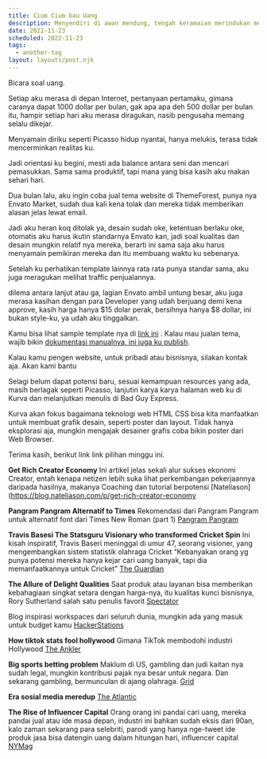 ```yaml
---
title: Cium Cium bau Uang
description: Menyendiri di awan mendung, tengah keramaian merindukan meratapi seseorang
date: 2022-11-23
scheduled: 2022-11-23
tags:
  - another-tag
layout: layouts/post.njk
---
```


Bicara soal uang.

Setiap aku merasa di depan Internet, pertanyaan pertamaku, gimana caranya dapat 1000 dollar per bulan, gak apa apa deh 500 dollar per bulan itu, hampir setiap hari aku merasa diragukan, nasib pengusaha memang selalu dikejar.

Menyamain diriku seperti Picasso hidup nyantai, hanya melukis, terasa tidak mencerminkan realitas ku.

Jadi orientasi ku begini, mesti ada balance antara seni dan mencari pemasukkan. Sama sama produktif, tapi mana yang bisa kasih aku makan sehari hari.

Dua bulan lalu, aku ingin coba jual tema website di ThemeForest, punya nya Envato Market, sudah dua kali kena tolak dan mereka tidak memberikan alasan jelas lewat email.

Jadi aku heran koq ditolak ya, desain sudah oke, ketentuan berlaku oke, otomatis aku harus ikutin standarnya Envato kan, jadi soal kualitas dan desain mungkin relatif nya mereka, berarti ini sama saja aku harus menyamain pemikiran mereka dan itu membuang waktu ku sebenarya. 

Setelah ku perhatikan template lainnya rata rata punya standar sama, aku juga meragukan melihat traffic penjualannya.

dilema antara lanjut atau ga, lagian Envato ambil untung besar, aku juga merasa kasihan dengan para Developer yang udah berjuang demi kena approve, kasih harga hanya $15 dolar perak, bersihnya hanya $8 dollar, ini bukan style-ku, ya udah aku tinggalkan.

Kamu bisa lihat sample template nya di [link ini](https://tulip-theme.literasistudio.workers.dev/) . Kalau mau jualan tema, wajib bikin [dokumentasi manualnya, ini juga ku publish](https://hijau-themedocs.pages.dev/).

Kalau kamu pengen website, untuk pribadi atau bisnisnya, silakan kontak aja. Akan kami bantu

Selagi belum dapat potensi baru, sesuai kemampuan resources yang ada, masih berlagak seperti Picasso, lanjutin karya karya halaman web ku di Kurva dan melanjutkan menulis di Bad Guy Express.

Kurva akan fokus bagaimana teknologi web HTML CSS bisa kita manfaatkan untuk membuat grafik desain, seperti poster dan layout. Tidak hanya eksplorasi aja, mungkin mengajak desainer grafis coba bikin poster dari Web Browser.

Terima kasih, berikut link link pilihan minggu ini.

**Get Rich Creator Economy** Ini artikel jelas sekali alur sukses ekonomi Creator, entah kenapa netizen lebih suka lihat perkembangan pekerjaannya daripada hasilnya, makanya Coaching dan tutorial berpotensi [Nateliason](https://blog.nateliason.com/p/get-rich-creator-economy

**Pangram Pangram Alternatif to Times** Rekomendasi dari Pangram Pangram untuk alternatif font dari Times New Roman (part 1) [Pangram Pangram](https://pangrampangram.com/blogs/journal/alternatives-to-times)

**Travis Basesi The Statsguru Visionary who transformed Cricket Spin** Ini kisah inspiratif, Travis Baseri meninggal di umur 47, seorang visioner, yang mengembangkan sistem statistik olahraga Cricket “Kebanyakan orang yg punya potensi mereka hanya kejar cari uang banyak, tapi dia memanfaatkannya untuk Cricket” [The Guardian](https://www.theguardian.com/sport/2022/nov/02/travis-bavesi-the-statsguru-visionary-who-transformed-cricket-spin)

**The Allure of Delight Qualities** Saat produk atau layanan bisa memberikan kebahagiaan singkat setara dengan harga-nya, itu kualitas kunci bisnisnya, Rory Sutherland salah satu penulis favorit [Spectator](https://www.spectator.co.uk/article/the-allure-of-delight-qualities/)

Blog inspirasi workspaces dari seluruh dunia, mungkin ada yang masuk untuk budget kamu [HackerStations](https://hackerstations.com/)

**How tiktok stats fool hollywood** Gimana TikTok membodohi industri Hollywood [The Ankler](https://theankler.com/p/fail-how-tiktok-stats-fool-hollywood)

**Big sports betting problem** Maklum di US, gambling dan judi kaitan nya sudah legal, mungkin kontribusi pajak nya besar untuk negara. Dan sekarang gambling, bermunculan di ajang olahraga. [Grid](https://www.grid.news/story/science/2022/11/06/the-nfls-big-sports-betting-problem-how-footballs-embrace-of-gambling-is-making-a-bad-situation-worse/)

**Era sosial media meredup** [The Atlantic](https://www.theatlantic.com/technology/archive/2022/11/twitter-facebook-social-media-decline/672074/)

**The Rise of Influencer Capital** Orang orang ini pandai cari uang, mereka pandai jual atau ide masa depan, industri ini bahkan sudah eksis dari 90an, kalo zaman sekarang para selebriti, parodi yang hanya nge-tweet ide produk jasa bisa datengin uang dalam hitungan hari, influencer capital [NYMag](https://nymag.com/intelligencer/2022/11/the-rise-of-influencer-capital.html)


